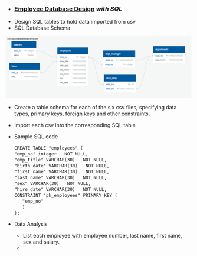 - ### [Employee Database Design](https://github.com/dianewitt/sql-database-design) *with SQL*

* Design SQL tables to hold data imported from csv
* SQL Database Schema

![sql-schema](/Images/sql-schema.png)

* Create a table schema for each of the six csv files, specifying data types, primary keys, foreign keys and other constraints.
* Import each csv into the corresponding SQL table
* Sample SQL code
      
   ```
   CREATE TABLE "employees" (
   "emp_no" integer   NOT NULL,
   "emp_title" VARCHAR(30)   NOT NULL,
   "birth_date" VARCHAR(30)   NOT NULL,
   "first_name" VARCHAR(30)   NOT NULL,
   "last_name" VARCHAR(30)   NOT NULL,
   "sex" VARCHAR(30)   NOT NULL,
   "hire_date" VARCHAR(30)   NOT NULL,
   CONSTRAINT "pk_employees" PRIMARY KEY (
      "emp_no"
      )
   );
   ```
* Data Analysis
   * List each employee with employee number, last name, first name, sex and salary.
   * 
